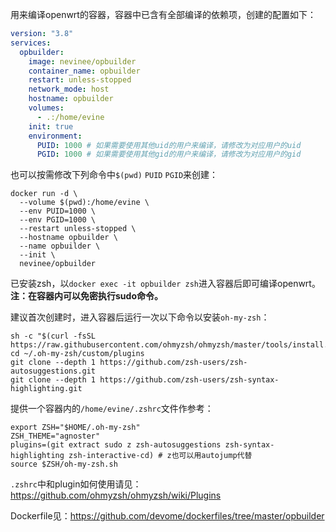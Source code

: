 用来编译openwrt的容器，容器中已含有全部编译的依赖项，创建的配置如下：

```yaml
version: "3.8"
services:
  opbuilder:
    image: nevinee/opbuilder
    container_name: opbuilder
    restart: unless-stopped
    network_mode: host
    hostname: opbuilder
    volumes:
      - .:/home/evine
    init: true
    environment:
      PUID: 1000 # 如果需要使用其他uid的用户来编译，请修改为对应用户的uid
      PGID: 1000 # 如果需要使用其他gid的用户来编译，请修改为对应用户的gid
```

也可以按需修改下列命令中`$(pwd)` `PUID` `PGID`来创建：

```shell
docker run -d \
  --volume $(pwd):/home/evine \
  --env PUID=1000 \
  --env PGID=1000 \
  --restart unless-stopped \
  --hostname opbuilder \
  --name opbuilder \
  --init \
  nevinee/opbuilder
```

已安装zsh，以`docker exec -it opbuilder zsh`进入容器后即可编译openwrt。**注：在容器内可以免密执行sudo命令。**

建议首次创建时，进入容器后运行一次以下命令以安装`oh-my-zsh`：

```shell
sh -c "$(curl -fsSL https://raw.githubusercontent.com/ohmyzsh/ohmyzsh/master/tools/install.sh)"
cd ~/.oh-my-zsh/custom/plugins
git clone --depth 1 https://github.com/zsh-users/zsh-autosuggestions.git
git clone --depth 1 https://github.com/zsh-users/zsh-syntax-highlighting.git
```

提供一个容器内的`/home/evine/.zshrc`文件作参考：

```shell
export ZSH="$HOME/.oh-my-zsh"
ZSH_THEME="agnoster"
plugins=(git extract sudo z zsh-autosuggestions zsh-syntax-highlighting zsh-interactive-cd) # z也可以用autojump代替
source $ZSH/oh-my-zsh.sh
```

`.zshrc`中和plugin如何使用请见：https://github.com/ohmyzsh/ohmyzsh/wiki/Plugins

Dockerfile见：https://github.com/devome/dockerfiles/tree/master/opbuilder
